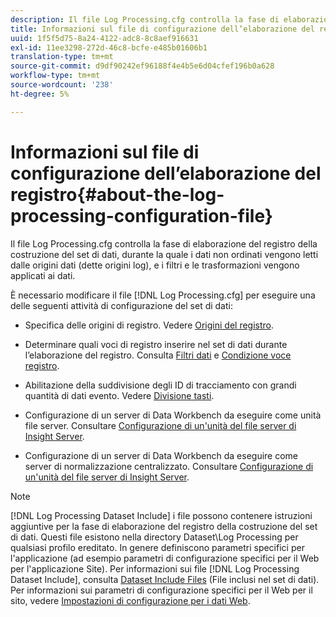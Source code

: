 ```yaml
---
description: Il file Log Processing.cfg controlla la fase di elaborazione del registro della costruzione del set di dati, durante la quale i dati non ordinati vengono letti dalle origini dati (dette origini log), e i filtri e le trasformazioni vengono applicati ai dati.
title: Informazioni sul file di configurazione dell’elaborazione del registro
uuid: 1f5f5d75-8a24-4122-adc8-8c8aef916631
exl-id: 11ee3298-272d-46c8-bcfe-e485b01606b1
translation-type: tm+mt
source-git-commit: d9df90242ef96188f4e4b5e6d04cfef196b0a628
workflow-type: tm+mt
source-wordcount: '238'
ht-degree: 5%

---
```


# Informazioni sul file di configurazione dell’elaborazione del registro{#about-the-log-processing-configuration-file}

Il file Log Processing.cfg controlla la fase di elaborazione del registro della costruzione del set di dati, durante la quale i dati non ordinati vengono letti dalle origini dati (dette origini log), e i filtri e le trasformazioni vengono applicati ai dati.

È necessario modificare il file [!DNL Log Processing.cfg] per eseguire una delle seguenti attività di configurazione del set di dati:

* Specifica delle origini di registro. Vedere [Origini del registro](../../../home/c-dataset-const-proc/c-log-proc-config-file/c-log-sources.md).
* Determinare quali voci di registro inserire nel set di dati durante l’elaborazione del registro. Consulta [Filtri dati](../../../home/c-dataset-const-proc/c-log-proc-config-file/c-info-log-proc-param.md) e [Condizione voce registro](../../../home/c-dataset-const-proc/c-log-proc-config-file/c-info-log-proc-param.md).

* Abilitazione della suddivisione degli ID di tracciamento con grandi quantità di dati evento. Vedere [Divisione tasti](../../../home/c-dataset-const-proc/c-log-proc-config-file/c-info-log-proc-param.md).
* Configurazione di un server di Data Workbench da eseguire come unità file server. Consultare [Configurazione di un&#39;unità del file server di Insight Server](../../../home/c-dataset-const-proc/c-log-proc-config-file/c-ins-svr-file-svr-unit.md).
* Configurazione di un server di Data Workbench da eseguire come server di normalizzazione centralizzato. Consultare [Configurazione di un&#39;unità del file server di Insight Server](../../../home/c-dataset-const-proc/c-log-proc-config-file/c-ins-svr-file-svr-unit.md).

>[!NOTE]
>
>[!DNL Log Processing Dataset Include] i file possono contenere istruzioni aggiuntive per la fase di elaborazione del registro della costruzione del set di dati. Questi file esistono nella directory Dataset\Log Processing per qualsiasi profilo ereditato. In genere definiscono parametri specifici per l&#39;applicazione (ad esempio parametri di configurazione specifici per il Web per l&#39;applicazione Site). Per informazioni sui file [!DNL Log Processing Dataset Include], consulta [Dataset Include Files](../../../home/c-dataset-const-proc/c-dataset-inc-files/c-abt-dataset-inc-files.md) (File inclusi nel set di dati). Per informazioni sui parametri di configurazione specifici per il Web per il sito, vedere [Impostazioni di configurazione per i dati Web](../../../home/c-dataset-const-proc/c-config-web-data/c-config-web-data.md).
